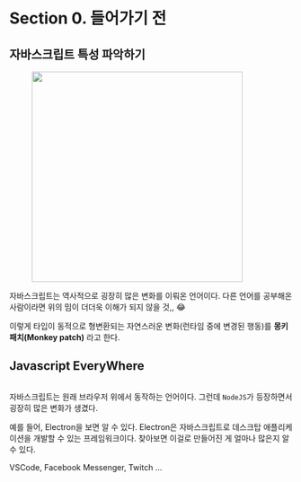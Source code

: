 # Section 0. 들어가기 전

## 자바스크립트 특성 파악하기 &#x20;

<figure><img src="https://www.freecodecamp.org/news/content/images/2019/07/best-js-meme-to-date-2.png" alt="" width="375"><figcaption></figcaption></figure>

자바스크립트는 역사적으로 굉장히 많은 변화를 이뤄온 언어이다. 다른 언어를 공부해온 사람이라면 위의 밈이 더더욱 이해가 되지 않을 것,, 😂

이렇게 타입이 동적으로 형변환되는 자연스러운 변화(런타임 중에 변경된 행동)를 **몽키 패치(Monkey patch)** 라고 한다.

## Javascript EveryWhere



<figure><img src="https://webhostinggeeks.com/blog/wp-content/uploads/2023/05/JavaScript-Everywhere-980x513-optimized.png" alt=""><figcaption></figcaption></figure>

자바스크립트는 원래 브라우저 위에서 동작하는 언어이다. 그런데 `NodeJS`가 등장하면서 굉장히 많은 변화가 생겼다.

예를 들어, Electron을 보면 알 수 있다. Electron은 자바스크립트로 데스크탑 애플리케이션을 개발할 수 있는 프레임워크이다. 찾아보면 이걸로 만들어진 게 얼마나 많은지 알 수 있다.&#x20;

VSCode, Facebook Messenger, Twitch ...
